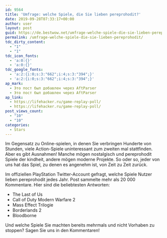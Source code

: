 ```yaml
---
id: 9564
title: 'Umfrage: welche Spiele, die Sie lieben pereprohodit?'
date: 2019-09-28T07:33:17+00:00
author: user
layout: post
guid: https://de.bestwow.net/umfrage-welche-spiele-die-sie-lieben-pereprohodit/
permalink: /umfrage-welche-spiele-die-sie-lieben-pereprohodit/
tdc_dirty_content:
  - "1"
  - "1"
tdc_icon_fonts:
  - 'a:0:{}'
  - 'a:0:{}'
tdc_google_fonts:
  - 'a:2:{i:0;s:3:"662";i:4;s:3:"394";}'
  - 'a:2:{i:0;s:3:"662";i:4;s:3:"394";}'
ap_mark:
  - Это пост был добавлен через AftParser
  - Это пост был добавлен через AftParser
ap_link:
  - https://lifehacker.ru/game-replay-poll/
  - https://lifehacker.ru/game-replay-poll/
post_views_count:
  - "10"
  - "10"
categories:
  - Stars
---
```

Im Gegensatz zu Online-spielen, in denen Sie verbringen Hunderte von Stunden, viele Action-Spiele uninteressant zum zweiten mal stattfinden. Aber es gibt Ausnahmen! Manche mögen nostalgisch und pereprohodit Spiele der kindheit, andere mögen moderne Projekte. So oder so, jeder von uns hat das Spiel, zu denen es angenehm ist, von Zeit zu Zeit zurück.

Im offiziellen PlayStation Twitter-Account gefragt, welche Spiele Nutzer lieben pereprohodit jedes Jahr. Post sammelte mehr als 20 000 Kommentare. Hier sind die beliebtesten Antworten:

  * The Last of Us
  * Call of Duty Modern Warfare 2
  * Mass Effect Trilogie
  * Borderlands 2
  * Bloodborne

Und welche Spiele Sie machten bereits mehrmals und nicht Vorhaben zu stoppen? Sagen Sie uns in den Kommentaren!